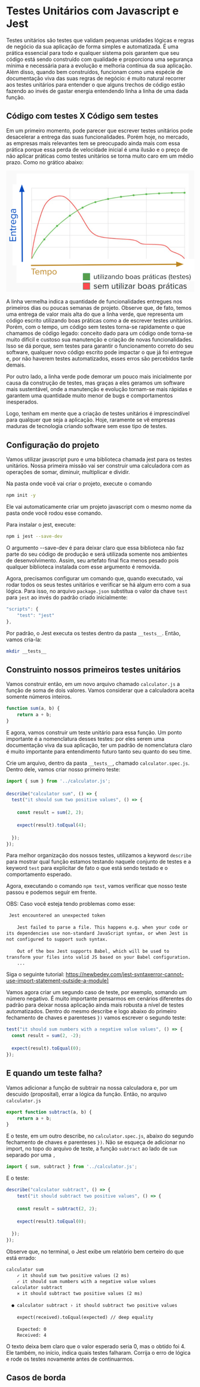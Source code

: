 # Testes Unitários com Javascript e Jest

Testes unitários são testes que validam pequenas unidades lógicas e regras de negócio da sua aplicação de forma simples e automatizada. É uma prática essencial para todo e qualquer sistema pois garantem que seu código está sendo construído com qualidade e proporciona uma segurança mínima e necessária para a evolução e melhoria contínua da sua aplicação. Além disso, quando bem construídos, funcionam como uma espécie de documentação viva das suas regras de negócio: é muito natural recorrer aos testes unitários para entender o que alguns trechos de código estão fazendo ao invés de gastar energia entendendo linha a linha de uma dada função.

## Código com testes X Código sem testes

Em um primeiro momento, pode parecer que escrever testes unitários pode desacelerar a entrega das suas funcionalidades. Porém hoje, no mercado, as empresas mais relevantes tem se preocupado ainda mais com essa prática porque essa perda de velocidade inicial é uma ilusão e o preço de não aplicar práticas como testes unitários se torna muito caro em um médio prazo. Como no grático abaixo:

![Código com testes x Código sem testes](images/image1.png)

A linha vermelha indica a quantidade de funcionalidades entregues nos primeiros dias ou poucas semanas de projeto. Observe que, de fato, temos uma entrega de valor mais alta do que a linha verde, que representa um código escrito utilizando boas práticas como a de escrever testes unitários. Porém, com o tempo, um código sem testes torna-se rapidamente o que chamamos de código legado: conceito dado para um código onde torna-se muito difícil e custoso sua manutenção e criação de novas funcionalidades. Isso se dá porque, sem testes para garantir o funcionamento correto do seu software, qualquer novo código escrito pode impactar o que já foi entregue e, por não haverem testes automatizados, esses erros são percebidos tarde demais.

Por outro lado, a linha verde pode demorar um pouco mais inicialmente por causa da construção de testes, mas graças a eles geramos um software mais sustentável, onde a manutenção e evolução tornam-se mais rápidas e garantem uma quantidade muito menor de bugs e comportamentos inesperados.

Logo, tenham em mente que a criação de testes unitários é imprescindível para qualquer que seja a aplicação. Hoje, raramente se vê empresas maduras de tecnologia criando software sem esse tipo de testes.

## Configuração do projeto

Vamos utilizar javascript puro e uma biblioteca chamada jest para os testes unitários. Nossa primeira missão vai ser construir uma calculadora com as operações de somar, diminuir, multiplicar e dividir. 

Na pasta onde você vai criar o projeto, execute o comando
```bash
npm init -y
```
Ele vai automaticamente criar um projeto javascript com o mesmo nome da pasta onde você rodou esse comando.

Para instalar o jest, execute:
```bash
npm i jest --save-dev
```
O argumento --save-dev é para deixar claro que essa biblioteca não faz parte do seu código de produção e será utilizada somente nos ambientes de desenvolvimento. Assim, seu artefato final fica menos pesado pois qualquer biblioteca instalada com esse argumento é removida.

Agora, precisamos configurar um comando que, quando executado, vai rodar todos os seus testes unitários e verificar se há algum erro com a sua lógica. Para isso, no arquivo `package.json` substitua o valor da chave `test` para `jest` ao invés do padrão criado inicialmente:

```javascript
"scripts": {
    "test": "jest"
},
```

Por padrão, o Jest executa os testes dentro da pasta `__tests__`. Então, vamos cria-la:

```bash
mkdir __tests__
```

## Construinto nossos primeiros testes unitários
Vamos construir então, em um novo arquivo chamado `calculator.js` a função de soma de dois valores. Vamos considerar que a calculadora aceita somente números inteiros.
```javascript
function sum(a, b) {
    return a + b;
}
```
E agora, vamos construir um teste unitário para essa função. Um ponto importante é a nomenclatura desses testes: por eles serem uma documentação viva da sua aplicação, ter um padrão de nomenclatura claro é muito importante para entendimento futuro tanto seu quanto do seu time.

Crie um arquivo, dentro da pasta `__tests__`, chamado `calculator.spec.js`. Dentro dele, vamos criar nosso primeiro teste:
```javascript
import { sum } from '../calculator.js';

describe("calculator sum", () => {
  test("it should sum two positive values", () => {

    const result = sum(2, 2);

    expect(result).toEqual(4);

  });
});
```
Para melhor organização dos nossos testes, utilizamos a keyword `describe` para mostrar qual função estamos testando naquele conjunto de testes e a keyword `test` para explicitar de fato o que está sendo testado e o comportamento esperado.

Agora, executando o comando `npm test`, vamos verificar que nosso teste passou e podemos seguir em frente.

OBS: Caso você esteja tendo problemas como esse:
```
 Jest encountered an unexpected token

    Jest failed to parse a file. This happens e.g. when your code or its dependencies use non-standard JavaScript syntax, or when Jest is not configured to support such syntax.

    Out of the box Jest supports Babel, which will be used to transform your files into valid JS based on your Babel configuration.
    ...
```
Siga o seguinte tutorial: https://newbedev.com/jest-syntaxerror-cannot-use-import-statement-outside-a-module]

Vamos agora criar um segundo caso de teste, por exemplo, somando um número negativo. É muito importante pensarmos em cenários diferentes do padrão para deixar nossa aplicação ainda mais robusta a nível de testes automatizados. Dentro do mesmo describe e logo abaixo do primeiro fechamento de chaves e parenteses `})` vamos escrever o segundo teste:

```javascript
test("it should sum numbers with a negative value values", () => {
  const result = sum(2, -2);
  
  expect(result).toEqual(0);
});
```

## E quando um teste falha?
Vamos adicionar a função de subtrair na nossa calculadora e, por um descuido (proposital), errar a lógica da função. Então, no arquivo `calculator.js`

```javascript
export function subtract(a, b) {
    return a + b;
}
```

E o teste, em um outro describe, no `calculator.spec.js`, abaixo do segundo fechamento de chaves e parenteses `})`. Não se esqueça de adicionar no import, no topo do arquivo de teste, a função `subtract` ao lado de `sum` separado por uma `,`

```javascript
import { sum, subtract } from '../calculator.js';
```

E o teste:
```javascript
describe("calculator subtract", () => {
    test("it should subtract two positive values", () => {

    const result = subtract(2, 2);

    expect(result).toEqual(0);

  });
});
```
Observe que, no terminal, o Jest exibe um relatório bem certeiro do que está errado:

```
calculator sum
    ✓ it should sum two positive values (2 ms)
    ✓ it should sum numbers with a negative value values
  calculator subtract
    ✕ it should subtract two positive values (2 ms)

  ● calculator subtract › it should subtract two positive values

    expect(received).toEqual(expected) // deep equality

    Expected: 0
    Received: 4
```
O texto deixa bem claro que o valor esperado seria 0, mas o obtido foi 4. Ele também, no início, indica quais testes falharam.
Corrija o erro de lógica e rode os testes novamente antes de continuarmos.

## Casos de borda